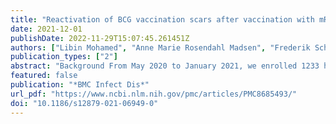```yaml
---
title: "Reactivation of BCG vaccination scars after vaccination with mRNA-Covid-vaccines: two case reports"
date: 2021-12-01
publishDate: 2022-11-29T15:07:45.261451Z
authors: ["Libin Mohamed", "Anne Marie Rosendahl Madsen", "Frederik Schaltz-Buchholzer", "Anne Ostenfeld", "Mihai G. Netea", "Christine Stabell Benn", "Poul-Erik Kofoed"]
publication_types: ["2"]
abstract: "Background From May 2020 to January 2021, we enrolled 1233 health care workers (HCW) from Danish Hospitals in a randomized trial evaluating whether Bacille Calmette-Guérin (BCG) provides protection against COVID-19. Participants were randomized 1:1 to BCG vs saline and followed for 6 months. From December 2020, Covid-19 vaccines were offered to the HCW. In most cases, BCG vaccination results in a characteristic scar. Reactivation of the BCG scar has been described in children during viral infections and following influenza vaccination, but is mostly associated to Kawasaki’s disease, a disease entity with pathogenesis likely similar to the child Covid-19 complication MIS-C: Multi-System Inflammatory Syndrome. Reactivation of scars after neonatal BCG vaccination has recently been described in four women after Covid-19 mRNA vaccination. Two of our trial participants experienced reactivation of their novel BCG scars after receiving mRNA Covid-19 vaccination 6 to 8 months post-BCG.  Case presentations Two female HCW participants that had been randomly allocated to BCG in the BCG-DENMARK-COVID trial, spontaneously reported itching and secretion at the BCG scar site after having received mRNA Covid-19 vaccination (Moderna and Pfizer-BioNTech) 6 to 8 months following inclusion and BCG vaccination. One participant, who had a larger BCG skin reaction, noticed re-appearing symptoms after both the first and the second COVID-vaccine dose, while the other participant only noted symptoms after the second dose. Both had been BCG vaccinated during childhood, and no reactivation was noted in the older scars. No treatment was needed or provided.  Conclusions The reactivation of the BCG scar after receiving mRNA vaccine might have been caused by cross-reactivity between BCG and SARS-CoV-2. In both cases, the symptoms were bothersome, but self-limiting and left no sequelae. The risk of reactivation at the scar site is thus not a reason to avoid vaccination with either vaccine."
featured: false
publication: "*BMC Infect Dis*"
url_pdf: "https://www.ncbi.nlm.nih.gov/pmc/articles/PMC8685493/"
doi: "10.1186/s12879-021-06949-0"
---
```


